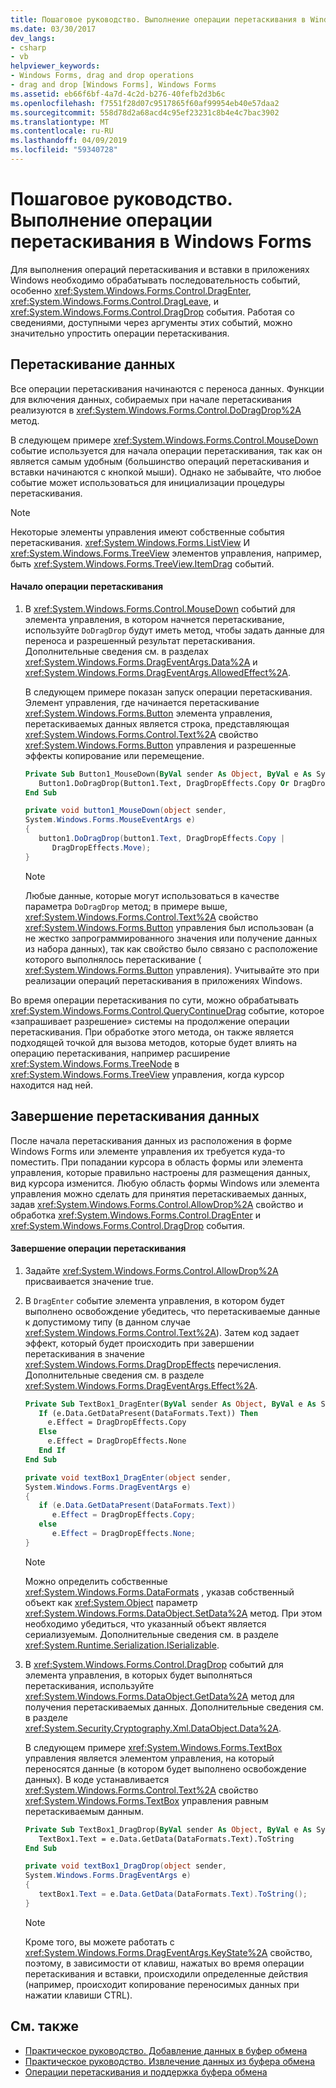 ```yaml
---
title: Пошаговое руководство. Выполнение операции перетаскивания в Windows Forms
ms.date: 03/30/2017
dev_langs:
- csharp
- vb
helpviewer_keywords:
- Windows Forms, drag and drop operations
- drag and drop [Windows Forms], Windows Forms
ms.assetid: eb66f6bf-4a7d-4c2d-b276-40fefb2d3b6c
ms.openlocfilehash: f7551f28d07c9517865f60af99954eb40e57daa2
ms.sourcegitcommit: 558d78d2a68acd4c95ef23231c8b4e4c7bac3902
ms.translationtype: MT
ms.contentlocale: ru-RU
ms.lasthandoff: 04/09/2019
ms.locfileid: "59340728"
---
```

# <a name="walkthrough-performing-a-drag-and-drop-operation-in-windows-forms"></a>Пошаговое руководство. Выполнение операции перетаскивания в Windows Forms
Для выполнения операций перетаскивания и вставки в приложениях Windows необходимо обрабатывать последовательность событий, особенно <xref:System.Windows.Forms.Control.DragEnter>, <xref:System.Windows.Forms.Control.DragLeave>, и <xref:System.Windows.Forms.Control.DragDrop> события. Работая со сведениями, доступными через аргументы этих событий, можно значительно упростить операции перетаскивания.  
  
## <a name="dragging-data"></a>Перетаскивание данных  
 Все операции перетаскивания начинаются с переноса данных. Функции для включения данных, собираемых при начале перетаскивания реализуются в <xref:System.Windows.Forms.Control.DoDragDrop%2A> метод.  
  
 В следующем примере <xref:System.Windows.Forms.Control.MouseDown> событие используется для начала операции перетаскивания, так как он является самым удобным (большинство операций перетаскивания и вставки начинаются с кнопкой мыши). Однако не забывайте, что любое событие может использоваться для инициализации процедуры перетаскивания.  
  
> [!NOTE]
>  Некоторые элементы управления имеют собственные события перетаскивания. <xref:System.Windows.Forms.ListView> И <xref:System.Windows.Forms.TreeView> элементов управления, например, быть <xref:System.Windows.Forms.TreeView.ItemDrag> событий.  
  
#### <a name="to-start-a-drag-operation"></a>Начало операции перетаскивания  
  
1. В <xref:System.Windows.Forms.Control.MouseDown> событий для элемента управления, в котором начнется перетаскивание, используйте `DoDragDrop` будут иметь метод, чтобы задать данные для переноса и разрешенный результат перетаскивания. Дополнительные сведения см. в разделах <xref:System.Windows.Forms.DragEventArgs.Data%2A> и <xref:System.Windows.Forms.DragEventArgs.AllowedEffect%2A>.  
  
     В следующем примере показан запуск операции перетаскивания. Элемент управления, где начинается перетаскивание <xref:System.Windows.Forms.Button> элемента управления, перетаскиваемых данных является строка, представляющая <xref:System.Windows.Forms.Control.Text%2A> свойство <xref:System.Windows.Forms.Button> управления и разрешенные эффекты копирование или перемещение.  
  
    ```vb  
    Private Sub Button1_MouseDown(ByVal sender As Object, ByVal e As System.Windows.Forms.MouseEventArgs) Handles Button1.MouseDown  
       Button1.DoDragDrop(Button1.Text, DragDropEffects.Copy Or DragDropEffects.Move)  
    End Sub  
    ```  
  
    ```csharp  
    private void button1_MouseDown(object sender,   
    System.Windows.Forms.MouseEventArgs e)  
    {  
       button1.DoDragDrop(button1.Text, DragDropEffects.Copy |   
          DragDropEffects.Move);  
    }  
    ```  
  
    > [!NOTE]
    >  Любые данные, которые могут использоваться в качестве параметра `DoDragDrop` метод; в примере выше, <xref:System.Windows.Forms.Control.Text%2A> свойство <xref:System.Windows.Forms.Button> управления был использован (а не жестко запрограммированного значения или получение данных из набора данных), так как свойство было связано с расположение которого выполнялось перетаскивание ( <xref:System.Windows.Forms.Button> управления). Учитывайте это при реализации операций перетаскивания в приложениях Windows.  
  
 Во время операции перетаскивания по сути, можно обрабатывать <xref:System.Windows.Forms.Control.QueryContinueDrag> событие, которое «запрашивает разрешение» системы на продолжение операции перетаскивания. При обработке этого метода, он также является подходящей точкой для вызова методов, которые будет влиять на операцию перетаскивания, например расширение <xref:System.Windows.Forms.TreeNode> в <xref:System.Windows.Forms.TreeView> управления, когда курсор находится над ней.  
  
## <a name="dropping-data"></a>Завершение перетаскивания данных  
 После начала перетаскивания данных из расположения в форме Windows Forms или элементе управления их требуется куда-то поместить. При попадании курсора в область формы или элемента управления, которые правильно настроены для размещения данных, вид курсора изменится. Любую область формы Windows или элемента управления можно сделать для принятия перетаскиваемых данных, задав <xref:System.Windows.Forms.Control.AllowDrop%2A> свойство и обработка <xref:System.Windows.Forms.Control.DragEnter> и <xref:System.Windows.Forms.Control.DragDrop> события.  
  
#### <a name="to-perform-a-drop"></a>Завершение операции перетаскивания  
  
1. Задайте <xref:System.Windows.Forms.Control.AllowDrop%2A> присваивается значение true.  
  
2. В `DragEnter` событие элемента управления, в котором будет выполнено освобождение убедитесь, что перетаскиваемые данные к допустимому типу (в данном случае <xref:System.Windows.Forms.Control.Text%2A>). Затем код задает эффект, который будет происходить при завершении перетаскивания в значение <xref:System.Windows.Forms.DragDropEffects> перечисления. Дополнительные сведения см. в разделе <xref:System.Windows.Forms.DragEventArgs.Effect%2A>.  
  
    ```vb  
    Private Sub TextBox1_DragEnter(ByVal sender As Object, ByVal e As System.Windows.Forms.DragEventArgs) Handles TextBox1.DragEnter  
       If (e.Data.GetDataPresent(DataFormats.Text)) Then  
         e.Effect = DragDropEffects.Copy  
       Else  
         e.Effect = DragDropEffects.None  
       End If  
    End Sub  
    ```  
  
    ```csharp  
    private void textBox1_DragEnter(object sender,   
    System.Windows.Forms.DragEventArgs e)  
    {  
       if (e.Data.GetDataPresent(DataFormats.Text))   
          e.Effect = DragDropEffects.Copy;  
       else  
          e.Effect = DragDropEffects.None;  
    }  
    ```  
  
    > [!NOTE]
    >  Можно определить собственные <xref:System.Windows.Forms.DataFormats> , указав собственный объект как <xref:System.Object> параметр <xref:System.Windows.Forms.DataObject.SetData%2A> метод. При этом необходимо убедиться, что указанный объект является сериализуемым. Дополнительные сведения см. в разделе <xref:System.Runtime.Serialization.ISerializable>.  
  
3. В <xref:System.Windows.Forms.Control.DragDrop> событий для элемента управления, в которых будет выполняться перетаскивания, используйте <xref:System.Windows.Forms.DataObject.GetData%2A> метод для получения перетаскиваемых данных. Дополнительные сведения см. в разделе <xref:System.Security.Cryptography.Xml.DataObject.Data%2A>.  
  
     В следующем примере <xref:System.Windows.Forms.TextBox> управления является элементом управления, на который переносятся данные (в котором будет выполнено освобождение данных). В коде устанавливается <xref:System.Windows.Forms.Control.Text%2A> свойство <xref:System.Windows.Forms.TextBox> управления равным перетаскиваемым данным.  
  
    ```vb  
    Private Sub TextBox1_DragDrop(ByVal sender As Object, ByVal e As System.Windows.Forms.DragEventArgs) Handles TextBox1.DragDrop  
       TextBox1.Text = e.Data.GetData(DataFormats.Text).ToString  
    End Sub  
    ```  
  
    ```csharp  
    private void textBox1_DragDrop(object sender,   
    System.Windows.Forms.DragEventArgs e)  
    {  
       textBox1.Text = e.Data.GetData(DataFormats.Text).ToString();  
    }  
    ```  
  
    > [!NOTE]
    >  Кроме того, вы можете работать с <xref:System.Windows.Forms.DragEventArgs.KeyState%2A> свойство, поэтому, в зависимости от клавиш, нажатых во время операции перетаскивания и вставки, происходили определенные действия (например, происходит копирование переносимых данных при нажатии клавиши CTRL).  
  
## <a name="see-also"></a>См. также

- [Практическое руководство. Добавление данных в буфер обмена](how-to-add-data-to-the-clipboard.md)
- [Практическое руководство. Извлечение данных из буфера обмена](how-to-retrieve-data-from-the-clipboard.md)
- [Операции перетаскивания и поддержка буфера обмена](drag-and-drop-operations-and-clipboard-support.md)
